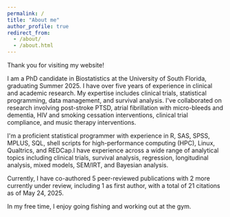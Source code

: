 ```yaml
---
permalink: /
title: "About me"
author_profile: true
redirect_from: 
  - /about/
  - /about.html
---
```

Thank you for visiting my website!

I am a PhD candidate in Biostatistics at the University of South Florida, graduating Summer 2025. I have over five years of experience in clinical and academic research. My expertise includes clinical trials, statistical programming, data management, and survival analysis. I've collaborated on research involving post-stroke PTSD, atrial fibrillation with micro-bleeds and dementia, HIV and smoking cessation interventions, clinical trial compliance, and music therapy interventions.

I'm a proficient statistical programmer with experience in R, SAS, SPSS, MPLUS, SQL, shell scripts for high-performance computing (HPC), Linux, Qualtrics, and REDCap.I have experience across a wide range of analytical topics including clinical trials, survival analysis, regression, longitudinal analysis, mixed models, SEM/IRT, and Bayesian analysis.

Currently, I have co-authored 5 peer-reviewed publications with 2 more currently under review, including 1 as first author, with a total of 21 citations as of May 24, 2025.

In my free time, I enjoy going fishing and working out at the gym.

